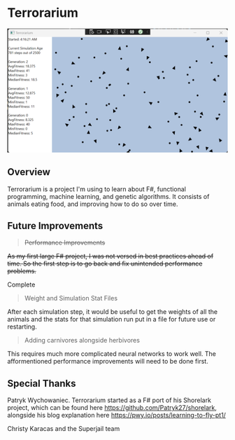 # Terrorarium

![My Image](ScreenShot.png)

## Overview
Terrorarium is a project I'm using to learn about F#, functional programming, machine learning, and genetic algorithms. It consists of animals eating food, and improving how to do so over time.

## Future Improvements
> ~~Performance Improvements~~

~~As my first large F# project, I was not versed in best practices ahead of time. So the first step is to go back and fix unintended performance problems.~~

Complete

> Weight and Simulation Stat Files

After each simulation step, it would be useful to get the weights of all the animals and the stats for that simulation run put in a file for future use or restarting. 

> Adding carnivores alongside herbivores

This requires much more complicated neural networks to work well. The afformentioned performance improvements will need to be done first.

## Special Thanks
Patryk Wychowaniec. Terrorarium started as a F# port of his Shorelark project, which can be found here https://github.com/Patryk27/shorelark, alongside his blog explanation here https://pwy.io/posts/learning-to-fly-pt1/


Christy Karacas and the Superjail team 
